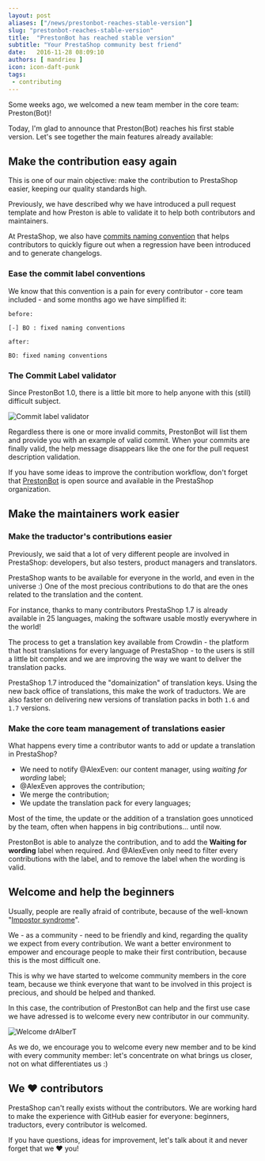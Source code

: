 ```yaml
---
layout: post
aliases: ["/news/prestonbot-reaches-stable-version"]
slug: "prestonbot-reaches-stable-version"
title:  "PrestonBot has reached stable version"
subtitle: "Your PrestaShop community best friend"
date:   2016-11-28 08:09:10
authors: [ mandrieu ]
icon: icon-daft-punk
tags:
 - contributing
---
```


Some weeks ago, we welcomed a new team member in the core team: Preston(Bot)!

Today, I'm glad to announce that Preston(Bot) reaches his first stable version. Let's see together the main features already available:

## Make the contribution easy again

This is one of our main objective: make the contribution to PrestaShop easier, keeping our quality standards high.

Previously, we have described why we have introduced a pull request template and how Preston is able to validate it to help both contributors and maintainers.

At PrestaShop, we also have [commits naming convention](http://doc.prestashop.com/display/PS16/How+to+write+a+commit+message) that helps contributors to quickly figure out when a regression have been introduced and to generate changelogs.

### Ease the commit label conventions

We know that this convention is a pain for every contributor - core team included - and some months ago we have simplified it:

```
before:

[-] BO : fixed naming conventions

after:

BO: fixed naming conventions
```

### The Commit Label validator

Since PrestonBot 1.0, there is a little bit more to help anyone with this (still) difficult subject.

![Commit label validator](http://i.imgur.com/qaYrTnL.png)

Regardless there is one or more invalid commits, PrestonBot will list them and provide you with an example of valid commit. When your commits are finally valid, the help message disappears like the one for the pull request description validation.

If you have some ideas to improve the contribution workflow, don't forget that [PrestonBot](https://github.com/PrestaShop/prestonbot) is open source and available in the PrestaShop organization.


## Make the maintainers work easier

### Make the traductor's contributions easier

Previously, we said that a lot of very different people are involved in PrestaShop: developers, but also testers, product managers and translators.

PrestaShop wants to be available for everyone in the world, and even in the universe :)
One of the most precious contributions to do that are the ones related to the translation and the content.

For instance, thanks to many contributors PrestaShop 1.7 is already available in 25 languages, making the software usable mostly everywhere in the world!

The process to get a translation key available from Crowdin - the platform that host translations for every language of PrestaShop - to the users is still a little bit complex and we are improving the way we want to deliver the translation packs.

PrestaShop 1.7 introduced the "domainization" of translation keys. Using the new back office of translations, this make the work of traductors. We are also faster on delivering new versions of translation packs in both `1.6` and `1.7` versions.

### Make the core team management of translations easier

What happens every time a contributor wants to add or update a translation in PrestaShop?

* We need to notify @AlexEven: our content manager, using *waiting for wording* label;
* @AlexEven approves the contribution;
* We merge the contribution;
* We update the translation pack for every languages;

Most of the time, the update or the addition of a translation goes unnoticed by the team, often when happens in big contributions... until now.

PrestonBot is able to analyze the contribution, and to add the **Waiting for wording** label when required. And @AlexEven only need to filter every contributions with the label, and to remove the label when the wording is valid.

## Welcome and help the beginners

Usually, people are really afraid of contribute, because of the well-known "[Impostor syndrome](https://en.wikipedia.org/wiki/Impostor_syndrome)".

We - as a community - need to be friendly and kind, regarding the quality we expect from every contribution.
We want a better environment to empower and encourage people to make their first contribution, because this is the most difficult one.

This is why we have started to welcome community members in the core team, because we think everyone that want to be involved in this project is precious, and should be helped and thanked.

In this case, the contribution of PrestonBot can help and the first use case we have adressed is to welcome every new contributor in our community.

![Welcome drAlberT](http://i.imgur.com/MkAhH9d.png)

As we do, we encourage you to welcome every new member and to be kind with every community member:
let's concentrate on what brings us closer, not on what differentiates us :)

## We ❤ contributors

PrestaShop can't really exists without the contributors.
We are working hard to make the experience with GitHub easier for everyone: beginners, traductors, every contributor is welcomed.

If you have questions, ideas for improvement, let's talk about it and never forget that we ❤ you!
